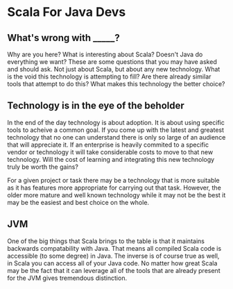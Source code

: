 # Scala For Java Devs
## What's wrong with _____?
Why are you here? What is interesting about Scala? Doesn't Java do everything we want? These are some questions that you may have asked and should ask. Not just about Scala, but about any new technology. What is the void this technology is attempting to fill? Are there already similar tools that attempt to do this? What makes this technology the better choice?

## Technology is in the eye of the beholder
In the end of the day technology is about adoption. It is about using specific tools to acheive a common goal. If you come up with the latest and greatest technology that no one can understand there is only so large of an audience that will appreciate it. If an enterprise is heavily commited to a specific vendor or technology it will take considerable costs to move to that new technology. Will the cost of learning and integrating this new technology truly be worth the gains?

For a given project or task there may be a technology that is more suitable as it has features more appropriate for carrying out that task. However, the older more mature and well known technology while it may not be the best it may be the easiest and best choice on the whole.

## JVM
One of the big things that Scala brings to the table is that it maintains backwards compatability with Java. That means all compiled Scala code is accessible (to some degree) in Java. The inverse is of course true as well, in Scala you can access all of your Java code. No matter how great Scala may be the fact that it can leverage all of the tools that are already present for the JVM gives tremendous distinction.
